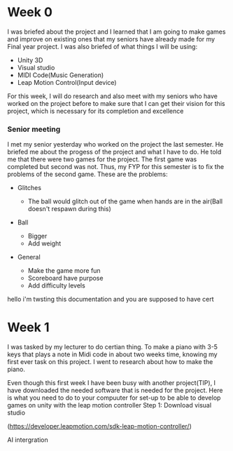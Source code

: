 # Week 0
I was briefed about the project and I learned that I am going to make games and improve on existing ones that my seniors have already made for my Final year project.
 I was also briefed of what things I will be using:
 * Unity 3D
 * Visual studio
 * MIDI Code(Music Generation)
 * Leap Motion Control(Input device)

For this week, I will do research and also meet with my seniors who have worked on the project before to make sure that I can get their vision for this project, which is necessary for its completion and excellence

### Senior meeting
I met my senior yesterday who worked on the project the last semester. He briefed me about the progess of the project and what I have to do. He told me that there were two games for the project. The first game was completed but second was not. Thus, my FYP for this semester is to fix the problems of the second game.
These are the problems:
* Glitches
	* The ball would glitch out of the game when hands are in the air(Ball doesn't respawn during this)

* Ball       
	* Bigger
	* Add weight

* General
	* Make the game more fun
	* Scoreboard have purpose
	* Add difficulty levels

hello i'm twsting this documentation and you  are supposed to have cert
# Week 1
I was tasked by my lecturer to do certian thing. To make a piano with 3-5 keys that plays a note in Midi code in about two weeks time, knowing my first ever task on this project. I went to research about how to make the piano.

Even though this first week I have been busy with another project(TIP), I have downloaded the needed software that is needed for the project.
Here is what you need to do to your compuuter for set-up to be able to develop games on unity with the leap motion controller
Step 1: Download visual studio 


(https://developer.leapmotion.com/sdk-leap-motion-controller/)

AI intergration
<!--stackedit_data:
eyJoaXN0b3J5IjpbNDcyMzMxMzU1LDk0MDYzOTMyOSwxMzI2NT
AxNzU0LC0xNjY5MzIzNDA3LC00NDgyNTQwNDcsLTk3OTIyMjU3
NywtODgzNjQwMSwtMTQ3MTcwMDI1NSwtNjU4NjQ5NTUyLC0yMD
A1Njc1MzgxLC0xOTQ4NTY4MjQ4LDQ2Mzk3NDQsNTc0OTMxNTQy
LDU3MTgxNTM3N119
-->